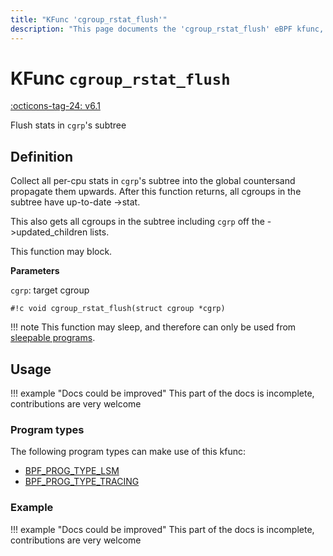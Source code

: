 ```yaml
---
title: "KFunc 'cgroup_rstat_flush'"
description: "This page documents the 'cgroup_rstat_flush' eBPF kfunc, including its definition, usage, program types that can use it, and examples."
---
```

# KFunc `cgroup_rstat_flush`

<!-- [FEATURE_TAG](cgroup_rstat_flush) -->
[:octicons-tag-24: v6.1](https://github.com/torvalds/linux/commit/a319185be9f5ad13c2a296d448ac52ffe45d194c)
<!-- [/FEATURE_TAG] -->

Flush stats in `cgrp`'s subtree

## Definition

Collect all per-cpu stats in `cgrp`'s subtree into the global countersand propagate them upwards. After this function returns, all cgroups in the subtree have up-to-date ->stat.

This also gets all cgroups in the subtree including `cgrp` off the ->updated_children lists.

This function may block.

**Parameters**

`cgrp`: target cgroup

<!-- [KFUNC_DEF] -->
`#!c void cgroup_rstat_flush(struct cgroup *cgrp)`

!!! note
    This function may sleep, and therefore can only be used from [sleepable programs](../syscall/BPF_PROG_LOAD.md/#bpf_f_sleepable).
<!-- [/KFUNC_DEF] -->

## Usage

!!! example "Docs could be improved"
    This part of the docs is incomplete, contributions are very welcome

### Program types

The following program types can make use of this kfunc:

<!-- [KFUNC_PROG_REF] -->
- [BPF_PROG_TYPE_LSM](../program-type/BPF_PROG_TYPE_LSM.md)
- [BPF_PROG_TYPE_TRACING](../program-type/BPF_PROG_TYPE_TRACING.md)
<!-- [/KFUNC_PROG_REF] -->

### Example

!!! example "Docs could be improved"
    This part of the docs is incomplete, contributions are very welcome

